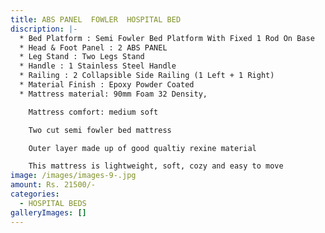 ```yaml
---
title: ABS PANEL  FOWLER  HOSPITAL BED
discription: |-
  * Bed Platform : Semi Fowler Bed Platform With Fixed 1 Rod On Base
  * Head & Foot Panel : 2 ABS PANEL
  * Leg Stand : Two Legs Stand
  * Handle : 1 Stainless Steel Handle
  * Railing : 2 Collapsible Side Railing (1 Left + 1 Right)
  * Material Finish : Epoxy Powder Coated
  * Mattress material: 90mm Foam 32 Density,

    Mattress comfort: medium soft

    Two cut semi fowler bed mattress

    Outer layer made up of good qualtiy rexine material

    This mattress is lightweight, soft, cozy and easy to move
image: /images/images-9-.jpg
amount: Rs. 21500/-
categories:
  - HOSPITAL BEDS
galleryImages: []
---
```

